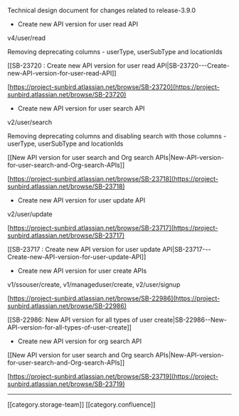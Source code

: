 Technical design document for changes related to release-3.9.0


* Create new API version for user read API



v4/user/read

Removing deprecating columns - userType, userSubType and locationIds

[[SB-23720 : Create new API version for user read API|SB-23720---Create-new-API-version-for-user-read-API]]

[https://project-sunbird.atlassian.net/browse/SB-23720](https://project-sunbird.atlassian.net/browse/SB-23720)


* Create new API version for user search API



v2/user/search

Removing deprecating columns and disabling search with those columns - userType, userSubType and locationIds

[[New API version for user search and Org search APIs|New-API-version-for-user-search-and-Org-search-APIs]]

[https://project-sunbird.atlassian.net/browse/SB-23718](https://project-sunbird.atlassian.net/browse/SB-23718)


* Create new API version for user update API



v2/user/update

[https://project-sunbird.atlassian.net/browse/SB-23717](https://project-sunbird.atlassian.net/browse/SB-23717)

[[SB-23717 : Create new API version for user update API|SB-23717---Create-new-API-version-for-user-update-API]]


* Create new API version for user create APIs



v1/ssouser/create, v1/manageduser/create, v2/user/signup

[https://project-sunbird.atlassian.net/browse/SB-22986](https://project-sunbird.atlassian.net/browse/SB-22986)

[[SB-22986: New API version for all types of user create|SB-22986--New-API-version-for-all-types-of-user-create]]


* Create new API version for org search API



[[New API version for user search and Org search APIs|New-API-version-for-user-search-and-Org-search-APIs]]

[https://project-sunbird.atlassian.net/browse/SB-23719](https://project-sunbird.atlassian.net/browse/SB-23719)



*****

[[category.storage-team]] 
[[category.confluence]] 
